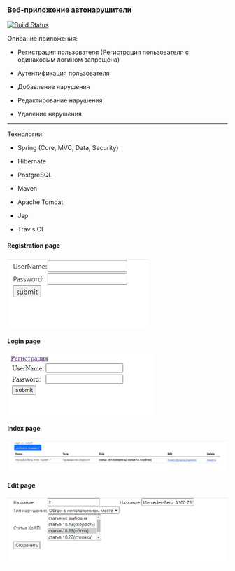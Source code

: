 ### Веб-приложение автонарушители
[![Build Status](https://travis-ci.com/zely20/springmvc.svg?branch=master)](https://travis-ci.com/zely20/springmvc)

Описание приложения:

* Регистрация пользователя (Регистрация пользователя с одинаковым логином запрещена)

* Аутентификация пользователя

* Добавление нарушения

* Редактирование нарушения

* Удаление нарушения

---

Технологии:

* Spring (Core, MVC, Data, Security)

* Hibernate

* PostgreSQL

* Maven

* Apache Tomcat

* Jsp

* Travis CI

#### Registration page

![ScreenShot](images/image_1.jpg)

#### Login page

![ScreenShot](images/login_page.jpg)

#### Index page

![ScreenShot](images/index_page.jpg)

#### Edit page

![ScreenShot](images/edit_page.jpg)

